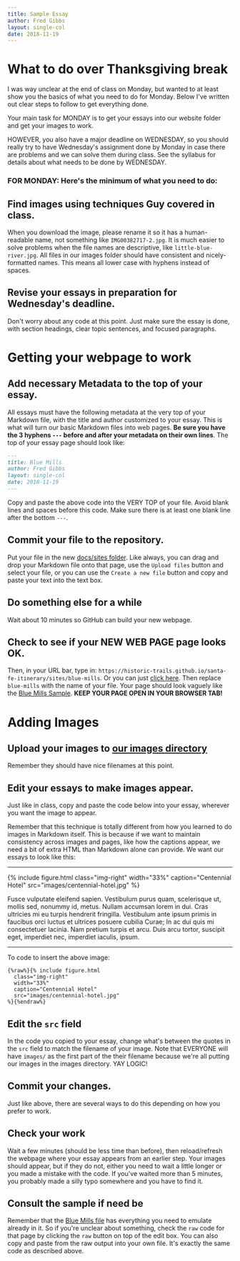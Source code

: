 ```yaml
---
title: Sample Essay
author: Fred Gibbs
layout: single-col
date: 2018-11-19
---
```


# What to do over Thanksgiving break
I was way unclear at the end of class on Monday, but wanted to at least show you the basics of what you need to do for Monday. Below I've written out clear steps to follow to get everything done.

Your main task for MONDAY is to get your essays into our website folder and get your images to work.

HOWEVER, you also have a major deadline on WEDNESDAY, so you should really try to have Wednesday's assignment done by Monday in case there are problems and we can solve them during class. See the syllabus for details about what needs to be done by WEDNESDAY.


### FOR MONDAY: Here's the minimum of what you need to do:

## Find images using techniques Guy covered in class.
When you download the image, please rename it so it has a human-readable name, not something like `IMG00382717-2.jpg`. It is much easier to solve problems when the file names are descriptive, like `little-blue-river.jpg`. All files in our images folder should have consistent and nicely-formatted names. This means all lower case with hyphens instead of spaces.

## Revise your essays in preparation for Wednesday's deadline.
Don't worry about any code at this point. Just make sure the essay is done, with section headings, clear topic sentences, and focused paragraphs.


# Getting your webpage to work

## Add necessary Metadata to the top of your essay.
All essays must have the following metadata at the very top of your Markdown file, with the title and author customized to your essay. This is what will turn our basic Markdown files into web pages. **Be sure you have the 3 hyphens `---` before and after your metadata on their own lines**. The top of your essay page should look like:

``` markdown
---
title: Blue Mills
author: Fred Gibbs
layout: single-col
date: 2018-11-19
---

```

Copy and paste the above code into the VERY TOP of your file. Avoid blank lines and spaces before this code. Make sure there is at least one blank line after the bottom `---`.


## Commit your file to the repository.
Put your file in the new [docs/sites folder](https://github.com/historic-trails/santa-fe-itinerary/tree/master/docs/sites). Like always, you can drag and drop your Markdown file onto that page, use the `Upload files` button and select your file, or you can use the `Create a new file` button and copy and paste your text into the text box.

## Do something else for a while
Wait about 10 minutes so GitHub can build your new webpage.

## Check to see if your NEW WEB PAGE page looks OK.
Then, in your URL bar, type in:
`https://historic-trails.github.io/santa-fe-itinerary/sites/blue-mills`. Or you can just [click here](https://historic-trails.github.io/santa-fe-itinerary/sites/blue-mills).  Then replace `blue-mills` with the name of your file. Your page should look vaguely like the [Blue Mills Sample](https://historic-trails.github.io/santa-fe-itinerary/sites/blue-mills). **KEEP YOUR PAGE OPEN IN YOUR BROWSER TAB!**


# Adding Images

## Upload your images to [our images directory](https://github.com/historic-trails/santa-fe-itinerary/tree/master/docs/sites/images)
Remember they should have nice filenames at this point.


## Edit your essays to make images appear.
Just like in class, copy and paste the code below into your essay, wherever you want the image to appear.

Remember that this technique is totally different from how you learned to do images in Markdown itself. This is because if we want to maintain consistency across images and pages, like how the captions appear, we need a bit of extra HTML than Markdown alone can provide. We want our essays to look like this:

---

{% include figure.html class="img-right" width="33%" caption="Centennial Hotel" src="images/centennial-hotel.jpg" %}

Fusce vulputate eleifend sapien. Vestibulum purus quam, scelerisque ut, mollis sed, nonummy id, metus. Nullam accumsan lorem in dui. Cras ultricies mi eu turpis hendrerit fringilla. Vestibulum ante ipsum primis in faucibus orci luctus et ultrices posuere cubilia Curae; In ac dui quis mi consectetuer lacinia. Nam pretium turpis et arcu. Duis arcu tortor, suscipit eget, imperdiet nec, imperdiet iaculis, ipsum.

---


To code to insert the above image:
```
{%raw%}{% include figure.html
  class="img-right"
  width="33%"
  caption="Centennial Hotel"
  src="images/centennial-hotel.jpg"
%}{%endraw%}
```


## Edit the `src` field
In the code you copied to your essay, change what's between the quotes in the `src` field to match the filename of your image. Note that EVERYONE will have `images/` as the first part of the their filename because we're all putting our images in the images directory. YAY LOGIC!

## Commit your changes.
Just like above, there are several ways to do this depending on how you prefer to work.

## Check your work
Wait a few minutes (should be less time than before), then reload/refresh the webpage where your essay appears from an earlier step. Your images should appear, but if they do not, either you need to wait a little longer or you made a mistake with the code. If you've waited more than 5 minutes, you probably made a silly typo somewhere and you have to find it.

## Consult the sample if need be
Remember that the [Blue Mills file](https://github.com/historic-trails/santa-fe-itinerary/blob/master/docs/sites/blue-mills.md) has everything you need to emulate already in it. So if you're unclear about something, check the `raw` code for that page by clicking the `raw` button on top of the edit box. You can also copy and paste from the raw output into your own file. It's exactly the same code as described above.
